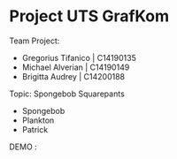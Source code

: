 # Project UTS GrafKom

Team Project:
<ul> 
  <li>Gregorius Tifanico | C14190135</li>
  <li>Michael Alverian | C14190149</li>
  <li>Brigitta Audrey | C14200188</li>
</ul>

Topic: Spongebob Squarepants <br>
<ul> 
  <li>Spongebob</li>
  <li>Plankton</li>
  <li>Patrick</li>
</ul>

DEMO : 
